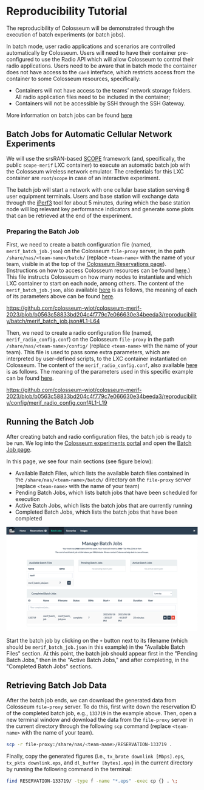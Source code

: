 # Reproducibility Tutorial

The reproducibility of Colosseum will be demonstrated through the execution of batch experiments (or batch jobs).

In batch mode, user radio applications and scenarios are controlled automatically by Colosseum.
Users will need to have their container pre-configured to use the Radio API which will allow Colosseum to control their radio applications.
Users need to be aware that in batch mode the container does not have access to the `can0` interface, which restricts access from the container to some Colosseum resources, specifically:

- Containers will not have access to the teams’ network storage folders. All radio application files need to be included in the container;
- Containers will not be accessible by SSH through the SSH Gateway.

More information on batch jobs can be found [here](https://colosseumneu.freshdesk.com/support/solutions/articles/61000253519-batch-mode-format-and-process)


## Batch Jobs for Automatic Cellular Network Experiments

We will use the srsRAN-based [SCOPE](https://openrangym.com/ran-frameworks/scope) framework (and, specifically, the public `scope-merif` LXC container) to execute an automatic batch job with the Colosseum wireless network emulator. The credentials for this LXC container are `root`/`scope` in case of an interactive experiment.

The batch job will start a network with one cellular base station serving 6 user equipment terminals. Users and base station will exchange data through the [iPerf3](https://iperf.fr/) tool for about 5 minutes, during which the base station node will log relevant key performance indicators and generate some plots that can be retrieved at the end of the experiment. 

### Preparing the Batch Job

First, we need to create a batch configuration file (named, `merif_batch_job.json`) on the Colosseum `file-proxy` server, in the path `/share/nas/<team-name>/batch/` (replace `<team-name>` with the name of your team, visible in at the top of the [Colosseum Reservations page](https://experiments.colosseum.net/reservations)). (Instructions on how to access Colosseum resources can be found [here](https://colosseumneu.freshdesk.com/support/solutions/articles/61000253362-accessing-colosseum-resources).)
This file instructs Colosseum on how many nodes to instantiate and which LXC container to start on each node, among others.
The content of the `merif_batch_job.json`, also available [here](batch/merif_batch_job.json) is as follows, the meaning of each of its parameters above can be found [here](https://colosseumneu.freshdesk.com/support/solutions/articles/61000253519-batch-mode-format-and-process).

https://github.com/colosseum-wiot/colosseum-merif-2023/blob/b0563c58833bd204c4f779c7e066630e34beeda3/reproducibility/batch/merif_batch_job.json#L1-L64

Then, we need to create a radio configuration file (named, `merif_radio_config.conf`) on the Colosseum `file-proxy` in the path `/share/nas/<team-name>/config/` (replace `<team-name>` with the name of your team).
This file is used to pass some extra parameters, which are interpreted by user-defined scripts, to the LXC container instantiated on Colosseum.
The content of the `merif_radio_config.conf`, also available [here](config/merif_radio_config.conf) is as follows.
The meaning of the parameters used in this specific example can be found [here](https://github.com/wineslab/colosseum-scope).

https://github.com/colosseum-wiot/colosseum-merif-2023/blob/b0563c58833bd204c4f779c7e066630e34beeda3/reproducibility/config/merif_radio_config.conf#L1-L19


## Running the Batch Job

After creating batch and radio configuration files, the batch job is ready to be run.
We log into the [Colosseum experiments portal](https://experiments.colosseum.net/) and open the [Batch Job page](https://experiments.colosseum.net/batch).

In this page, we see four main sections (see figure below):
- Available Batch Files, which lists the available batch files contained in the `/share/nas/<team-name>/batch/` directory on the `file-proxy` server (replace `<team-name>` with the name of your team)
- Pending Batch Jobs, which lists batch jobs that have been scheduled for execution
- Active Batch Jobs, which lists the batch jobs that are currently running
- Completed Batch Jobs, which lists the batch jobs that have been completed

![Batch Jobs](figure/batchjobs.png)

Start the batch job by clicking on the `+` button next to its filename (which should be `merif_batch_job.json` in this example) in the "Available Batch Files" section.
At this point, the batch job should appear first in the "Pending Batch Jobs," then in the "Active Batch Jobs," and after completing, in the "Completed Batch Jobs" sections.


## Retrieving Batch Job Data

After the batch job ends, we can download the generated data from Colosseum `file-proxy` server.
To do this, first write down the reservation ID of the completed batch job, e.g., `133719` in the example above.
Then, open a new terminal window and download the data from the `file-proxy` server in the current directory through the following `scp` command (replace `<team-name>` with the name of your team).

```bash
scp -r file-proxy:/share/nas/<team-name>/RESERVATION-133719 .
```

Finally, copy the generated figures (i.e., `tx_brate downlink [Mbps].eps`, `tx_pkts downlink.eps`, and `dl_buffer [bytes].eps`) in the current directory by running the following command in the terminal:

```bash
find RESERVATION-133719/ -type f -name "*.eps" -exec cp {} . \;
```